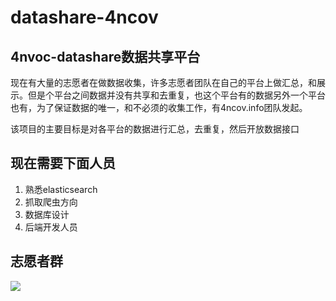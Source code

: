 # datashare-4ncov

## 4nvoc-datashare数据共享平台



现在有大量的志愿者在做数据收集，许多志愿者团队在自己的平台上做汇总，和展示。但是个平台之间数据并没有共享和去重复，也这个平台有的数据另外一个平台也有，为了保证数据的唯一，和不必须的收集工作，有4ncov.info团队发起。

该项目的主要目标是对各平台的数据进行汇总，去重复，然后开放数据接口


## 现在需要下面人员
1. 熟悉elasticsearch
2. 抓取爬虫方向
3. 数据库设计
4. 后端开发人员


## 志愿者群

![](https://i.imgur.com/k43OSEe.png)
